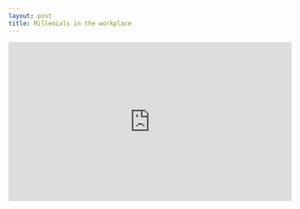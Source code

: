 ```yaml
---
layout: post
title: Millenials in the workplace
---
```


<iframe width="560" height="315" src="https://www.youtube.com/embed/ldh8E6LCLhM" frameborder="0" allowfullscreen></iframe>